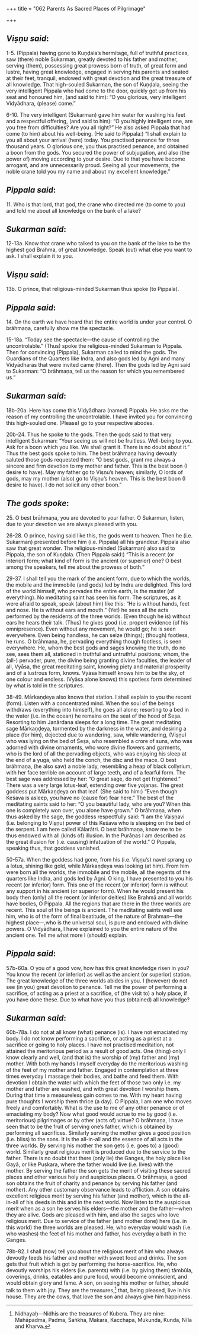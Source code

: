 +++
title = "062  Parents As Sacred Places of Pilgrimage"

+++
 

## *Viṣṇu said*:

1-5. (Pippala) having gone to Kuṇḍala’s hermitage, full of truthful practices, saw (there) noble Sukarman, greatly devoted to his father and mother, serving (them), possessing great prowess born of truth, of great form and lustre, having great knowledge, engaged in serving his parents and seated at their feet, tranquil, endowed with great devotion and the great treasure of all knowledge. That high-souled Sukarman, the son of Kuṇḍala, seeing the very intelligent Pippala who had come to the door, quickly got up from his seat and honoured him, (and said to him): “O you glorious, very intelligent Vidyādhara, (please) come.”

6-10. The very intelligent (Sukarman) gave him water for washing his feet and a respectful offering, (and said to him): “O you highly intelligent one, are you free from difficulties? Are you all right?” He also asked Pippala that had come (to him) about his well-being. (He said to Pippala:) “I shall explain to you all about your arrival (here) today. You practised penance for three thousand years. O glorious one, you thus practised penance, and obtained a boon from the gods. You secured the power of subjugation, and also (the power of) moving according to your desire. Due to that you have become arrogant, and are unnecessarily proud. Seeing all your movements, the noble crane told you my name and about my excellent knowledge.”

## *Pippala said*:

11\. Who is that lord, that god, the crane who directed me (to come to you) and told me about all knowledge on the bank of a lake?

## *Sukarman said*:

12-13a. Know that crane who talked to you on the bank of the lake to be the highest god Brahma, of great knowledge. Speak (out) what else you want to ask. I shall explain it to you.

## *Viṣṇu said*:

13b. O prince, that religious-minded Sukarman thus spoke (to Pippala).

## *Pippala said*:

14\. On the earth we have heard that the entire world is under your control. O brāhmaṇa, carefully show me the spectacle.

15-18a. “Today see the spectacle—the cause of controlling the uncontrolable.” (Thus) spoke the religious-minded Sukarman to Pippala. Then for convincing (Pippala), Sukarman called to mind the gods. The Guardians of the Quarters like Indra, and also gods led by Agni and many Vidyādharas that were invited came (there). Then the gods led by Agni said to Sukarman: “O brāhmaṇa, tell us the reason for which you remembered us.”

## *Sukarman said*:

18b-20a. Here has come this Vidyādhara (named) Pippala. He asks me the reason of my controlling the uncontrolable. I have invited you for convincing this high-souled one. (Please) go to your respective abodes.

20b-24. Thus he spoke to the gods. Then the gods said to that very intelligent Sukarman: “Your seeing us will not be fruitless. Well-being to you. Ask for a boon which you like. We shall grant it. There is no doubt about it.” Thus the best gods spoke to him. The best brāhmaṇa having devoutly saluted those gods requested them: “O best gods, grant me always a sincere and firm devotion to my mother and father. This is the best boon (I desire to have). May my father go to Viṣṇu’s heaven; similarly, O lords of gods, may my mother (also) go to Viṣṇu’s heaven. This is the best boon (I desire to have). I do not solicit any other boon.”

## *The gods spoke*:

25\. O best brāhmaṇa, you are devoted to your father. O Sukarman, listen, due to your devotion we are always pleased with you.

26-28. O prince, having said like this, the gods went to heaven. Then he (i.e. Sukarman) presented before him (i.e. Pippala) all his grandeur. Pippala also saw that great wonder. The religious-minded (Sukarman) also said to Pippala, the son of Kuṇḍala. (Then Pippala said:) “This is a recent (or interior) form; what kind of form is the ancient (or superior) one? O best among the speakers, tell me about the prowess of both.”

29-37. I shall tell you the mark of the ancient form, due to which the worlds, the mobile and the immobile (and gods) led by Indra are delighted. This lord of the world himself, who pervades the entire earth, is the master (of everything). No meditating saint has seen his form. The scriptures, as it were afraid to speak, speak (about him) like this: “He is without hands, feet and nose. He is without ears and mouth.” (Yet) he sees all the acts performed by the residents of the three worlds. (Even though he is) without ears he hears their talk. (Thus) he gives good (i.e. proper) evidence (of his omnipresence). Even without any movement, he would go; he is seen everywhere. Even being handless, he can seize (things); (though) footless, he runs. O brāhmaṇa, he, pervading everything though footless, is seen everywhere. He, whom the best gods and sages knowing the truth, do no see, sees them all, stationed in truthful and untruthful positions; whom, the (all-) pervader, pure, the divine being granting divine faculties, the leader of all, Vyāsa, the great meditating saint, knowing piety and material prosperity and of a lustrous form, knows. Vyāsa himself knows him to be the sky, of one colour and endless. (Vyāsa alone knows) this spotless form determined by what is told in the scriptures.

38-49. Mārkaṇḍeya also knows that station. I shall explain to you the recent (form). Listen with a concentrated mind. When the soul of the beings withdraws (everything into himself), he goes all alone; resorting to a bed in the water (i.e. in the ocean) he remains on the seat of the hood of Śeṣa. Resorting to him Janārdana sleeps for a long time. The great meditating sage Mārkaṇḍeya, tormented by the darkness in the water, and desiring a place (for him), dejected due to wandering, saw, while wandering, (Viṣṇu) who was lying on the bed of Śeṣa, who resembled a crore of suns, who was adorned with divine ornaments, who wore divine flowers and garments, who is the lord of all the pervading objects, who was enjoying his sleep at the end of a yuga, who held the conch, the disc and the mace. O best brāhmaṇa, (he also saw) a noble lady, resembling a heap of black collyrium, with her face terrible on account of large teeth, and of a fearful form. The best sage was addressed by her: “O great sage, do not get frightened.” There was a very large lotus-leaf, extending over five yojanas. The great goddess put Mārkaṇḍeya on that leaf. (She said to him:) “Even though Keśava is asleep, you have no (cause for) fear here.” The best of the meditating saints said to her: “O you beautiful lady, who are you? When this one is completely won over, you alone have grown.” O brāhmaṇa, when thus asked by the sage, the goddess respectfully said: “I am the Vaiṣṇavi (i.e. belonging to Viṣṇu) power of this Keśava who is sleeping on the bed of the serpent. I am here called Kālarātri. O best brāhmaṇa, know me to be thus endowed with all (kinds of) illusion. In the Purāṇas I am described as the great illusion for (i.e. causing) infatuation of the world.” O Pippala, speaking thus, that goddess vanished.

50-57a. When the goddess had gone, from his (i.e. Viṣṇu’s) navel sprang up a lotus, shining like gold, while Mārkaṇḍeya was looking (at him). From him were born all the worlds, the immobile and the mobile, all the regents of the quarters like Indra, and gods led by Agni. O king, I have presented to you his recent (or inferior) form. This one of the recent (or inferior) form is without any support in his ancient (or superior form). When he would present his body then (only) all the recent (or inferior deities) like Brahmā and all worlds have bodies, O Pippala. All the regions that are there in the three worlds are recent. This soul of the beings is ancient. The meditating saints well see him, who is of the form of final beatitude, of the nature of Brahman—the highest place—,who is the universal soul, is pure and endowed with divine powers. O Vidyādhara, I have explained to you the entire nature of the ancient one. Tell me what more I (should) explain.

## *Pippala said*:

57b-60a. O you of a good vow, how has this great knowledge risen in you? You know the recent (or inferior) as well as the ancient (or superior) station. The great knowledge of the three worlds abides in you. I (however) do not see (in you) great devotion to penance. Tell me the power of performing a sacrifice, of acting as a priest at a sacrifice, of (the visit to) a holy place, if you have done these. Due to what have you thus (obtained) all knowledge?

## *Sukarman said*:

60b-78a. I do not at all know (what) penance (is). I have not emaciated my body. I do not know performing a sacrifice, or acting as a priest at a sacrifice or going to holy places. I have not practised meditation, not attained the meritorious period as a result of good acts. One (thing) only I know clearly and well, (and that is) the worship of (my) father and (my) mother. With both my hands I myself everyday do the meritorious washing of the feet of my mother and father. Engaged in contemplation at three times everyday I massage their bodies, and bathe and feed them. With devotion I obtain the water with which the feet of those two only i.e. my mother and father are washed, and with great devotion I worship them. During that time a measureless gain comes to me. With my heart having pure thoughts I worship them thrice (a day). O Pippala, I am one who moves freely and comfortably. What is the use to me of any other penance or of emaciating my body? Now what good would acrue to me by good (i.e. meritorious) pilgrimages or by other (acts of) virtue? O brāhmaṇa, I have seen that to be the fruit of serving one’s father, which is obtained by performing all sacrifices. Similarly serving the mother gives a good position (i.e. bliss) to the sons. It is the all-in-all and the essence of all acts in the three worlds. By serving his mother the son gets (i.e. goes to) a (good) world. Similarly great religious merit is produced due to the service to the father. There is no doubt that there (only lie) the Ganges, the holy place like Gayā, or like Puṣkara, where the father would live (i.e. lives) with the mother. By serving the father the son gets the merit of visiting these sacred places and other various holy and auspicious places. O brāhmaṇa, a good son obtains the fruit of charity and penance by serving his father (and mother). Any other customary observance leads to affliction. A son obtains excellent religious merit by serving his father (and mother), which is the all-in-all of his deeds in this and in the next world. Now listen to the auspicious merit when as a son he serves his elders—the mother and the father—when they are alive. Gods are pleased with him, and also the sages who love religious merit. Due to service of the father (and mother done) here (i.e. in this world) the three worlds are pleased. He, who everyday would wash (i.e. who washes) the feet of his mother and father, has everyday a bath in the Ganges.

78b-82. I shall (now) tell you about the religious merit of him who always devoutly feeds his father and mother with sweet food and drinks. The son gets that fruit which is got by performing the horse-sacrifice. He, who devoutly worships his elders (i.e. parents) with (i.e. by giving them) tāmbūla, coverings, drinks, eatables and pure food, would become omniscient, and would obtain glory and fame. A son, on seeing his mother or father, should talk to them with joy. They are the treasures,[^1] that, being pleased, live in his house. They are the cows, that love the son and always give him happiness.

[^1]:  Nidhayaḥ—Nidhis are the treasures of Kubera. They are nine: Mahāpadma, Padma, Śaṅkha, Makara, Kacchapa, Mukunda, Kunda, Nīla and Kharva.




